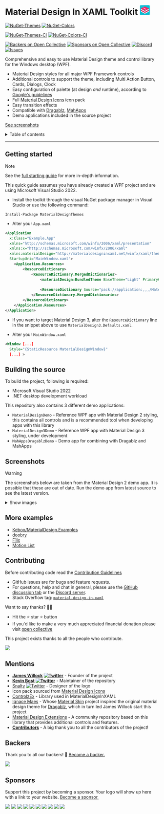 <!-- omit in toc -->
# Material Design In XAML Toolkit ![Logo of Material Design in XAML](src/web/images/MD4XAML32.png)

[![NuGet-Themes](https://img.shields.io/nuget/v/MaterialDesignThemes.svg?label=nuget:%20MaterialDesignThemes)](https://www.nuget.org/packages/MaterialDesignThemes/)
[![NuGet-Colors](https://img.shields.io/nuget/v/MaterialDesignColors.svg?label=nuget:%20MaterialDesignColors)](https://www.nuget.org/packages/MaterialDesignColors/)

[![NuGet-Themes-CI](https://img.shields.io/nuget/vpre/MaterialDesignThemes.svg?label=nuget:%20MaterialDesignThemes%20(CI))](https://www.nuget.org/packages/MaterialDesignThemes/)
[![NuGet-Colors-CI](https://img.shields.io/nuget/vpre/MaterialDesignColors.svg?label=nuget:%20MaterialDesignColors%20(CI))](https://www.nuget.org/packages/MaterialDesignColors/)

[![Backers on Open Collective](https://opencollective.com/materialdesigninxaml/backers/badge.svg)](#backers) 
[![Sponsors on Open Collective](https://opencollective.com/materialdesigninxaml/sponsors/badge.svg)](#sponsors) 
[![Discord](https://img.shields.io/discord/588522393643909150)][discord-server-url]
[![Issues](https://img.shields.io/github/issues/MaterialDesignInXAML/MaterialDesignInXamlToolkit.svg?style=flat-square)](https://github.com/MaterialDesignInXAML/MaterialDesignInXamlToolkit/issues)


Comprehensive and easy to use Material Design theme and control library for the Windows desktop (WPF).

- Material Design styles for all major WPF Framework controls
- Additional controls to support the theme, including Multi Action Button, Cards, Dialogs, Clock
- Easy configuration of palette (at design _and_ runtime), according to [Google's guidelines](https://material.io/design/)
- Full [Material Design Icons](https://materialdesignicons.com/) icon pack
- Easy transition effects
- Compatible with [Dragablz](https://github.com/ButchersBoy/Dragablz), [MahApps](https://github.com/MahApps/MahApps.Metro)
- Demo applications included in the source project

[See screenshots](#screenshots)

<details>
  <summary>Table of contents</summary>

- [Getting started](#getting-started)
- [Building the source](#building-the-source)
- [Screenshots](#screenshots)
- [More examples](#more-examples)
- [Contributing](#contributing)
- [Mentions](#mentions)
- [Backers](#backers)
- [Sponsors](#sponsors)

</details>

---

## Getting started

> [!NOTE]
> See the [full starting guide](https://github.com/MaterialDesignInXAML/MaterialDesignInXamlToolkit/wiki/Getting-Started) for more in-depth information.

This quick guide assumes you have already created a WPF project and are using Microsoft Visual Studio 2022.

* Install the toolkit through the visual NuGet package manager in Visual Studio or use the following command:
```
Install-Package MaterialDesignThemes
```
* Alter your `App.xaml`

```xml
<Application 
  x:Class="Example.App"
  xmlns="http://schemas.microsoft.com/winfx/2006/xaml/presentation"
  xmlns:x="http://schemas.microsoft.com/winfx/2006/xaml"
  xmlns:materialDesign="http://materialdesigninxaml.net/winfx/xaml/themes"
  StartupUri="MainWindow.xaml">
    <Application.Resources>
        <ResourceDictionary>
            <ResourceDictionary.MergedDictionaries>
                <materialDesign:BundledTheme BaseTheme="Light" PrimaryColor="DeepPurple" SecondaryColor="Lime" />

                <ResourceDictionary Source="pack://application:,,,/MaterialDesignThemes.Wpf;component/Themes/MaterialDesign2.Defaults.xaml" /> 
            </ResourceDictionary.MergedDictionaries>
        </ResourceDictionary>
    </Application.Resources>
</Application>
```
* If you want to target Material Design 3, alter the `ResourceDictionary` line in the snippet above to use `MaterialDesign3.Defaults.xaml`.

* Alter your `MainWindow.xaml`

```xml
<Window [...]
  Style="{StaticResource MaterialDesignWindow}"
  [...] >
```


## Building the source

To build the project, following is required:
* Microsoft Visual Studio 2022
* .NET desktop development workload

This repository also contains 3 different demo applications:
* `MaterialDesignDemo` - Reference WPF app with Material Design 2 styling, this contains all controls and is a recommended tool when developing apps with this library
* `MaterialDesign3Demo` - Reference WPF app with Material Design 3 styling, under development
* `MahAppsDragablzDemo` - Demo app for combining with Dragablz and MahApps

## Screenshots

> [!WARNING]
> The screenshots below are taken from the Material Design 2 demo app.
> It is possible that these are out of date. Run the demo app from latest source to see the latest version.

<details>
  <summary>Show images</summary>

  ![Screenshot of WPF Material Design 2 demo application home page](src/web/images/screen-home.png)
  ![Buttons](src/web/images/screen-buttons.png)
  ![Toggles](src/web/images/screen-toggles.png)
  ![Fields](src/web/images/screen-fields.png)
  ![ComboBoxes](src/web/images/screen-comboboxes.png)
  ![Palette](src/web/images/screen-palette.png)
  ![Color Tools](src/web/images/screen-colortools.png)
  ![Pickers](src/web/images/screen-pickers.png)
  ![Icons](src/web/images/screen-iconpack.png)
  ![Cards](src/web/images/screen-cards.png)
  ![Menus and Toolbars](src/web/images/screen-menutoolbar.png)
  ![Progress Bars](src/web/images/screen-progress.png)
  ![Dialogs](src/web/images/screen-dialogs.png)
  ![Lists](src/web/images/screen-lists.png)
  ![Tree View](src/web/images/screen-treeview.png)
  ![Sliders](src/web/images/screen-sliders.png)
  ![Chips](src/web/images/screen-chips.png)
  ![Typography](src/web/images/screen-typography.png)
  ![Group Box](src/web/images/screen-groupbox.png)
  ![Snackbars](src/web/images/screen-snackbars.png)
  ![Elevation](src/web/images/screen-elevation.png)
</details>


## More examples

* [Keboo/MaterialDesign.Examples](https://github.com/Keboo/MaterialDesignInXaml.Examples)
* [doobry](http://materialdesigninxaml.net/doobry)
* [F1ix](http://materialdesigninxaml.net/f1ix)
* [Motion List](https://github.com/MaterialDesignInXAML/MotionList)

## Contributing

Before contributing code read the [Contribution Guidelines](.github/CONTRIBUTING.md)
* GitHub issues are for bugs and feature requests.
* For questions, help and chat in general, please use the [GitHub discussion tab](https://github.com/MaterialDesignInXAML/MaterialDesignInXamlToolkit/discussions) or the [Discord server][discord-server-url].
* Stack Overflow tag: [`material-design-in-xaml`](http://stackoverflow.com/questions/tagged/material-design-in-xaml)

Want to say thanks? 🙏🏻
* Hit the :star: star :star: button
* If you'd like to make a very much appreciated financial donation please visit <a href='https://opencollective.com/materialdesigninxaml'>open collective</a>

This project exists thanks to all the people who contribute.

<a href="https://github.com/MaterialDesignInXAML/MaterialDesignInXamlToolkit/graphs/contributors">
  <img src="https://contrib.rocks/image?repo=MaterialDesignInXAML/MaterialDesignInXamlToolkit" />
</a>

## Mentions

- **[James Willock](https://github.com/ButchersBoy)
[![Twitter](https://img.shields.io/badge/twitter-%40james__willock-55acee.svg?style=flat-square)](https://twitter.com/James_Willock)** - Founder of the project
- **[Kevin Bost](https://github.com/Keboo)
[![Twitter](https://img.shields.io/badge/twitter-%40kitokeboo-55acee.svg?style=flat-square)](https://twitter.com/kitokeboo)** - Maintainer of the repository
- [Snalty](https://github.com/snalty)
[![Twitter](https://img.shields.io/badge/twitter-%40snalty-55acee.svg?style=flat-square)](https://twitter.com/snalty) - Designer of the logo
- Icon pack sourced from [Material Design Icons](https://materialdesignicons.com/)
- [ControlzEx](https://github.com/ControlzEx/ControlzEx) - Library used in MaterialDesignInXAML
- [Ignace Maes](https://github.com/IgnaceMaes) - Whose [Material Skin](https://github.com/IgnaceMaes/MaterialSkin) project inspired the original material design theme for [Dragablz](https://github.com/ButchersBoy/Dragablz), which in turn led James Willock start this project
- [Material Design Extensions](https://github.com/spiegelp/MaterialDesignExtensions) - A community repository based on this library that provides additional controls and features.
- **[Contributors](https://github.com/MaterialDesignInXAML/MaterialDesignInXamlToolkit/graphs/contributors)** - A big thank you to all the contributors of the project!

## Backers

Thank you to all our backers! 🙏 [Become a backer.](https://opencollective.com/materialdesigninxaml#backer)

<a href="https://opencollective.com/materialdesigninxaml#backers" target="_blank"><img src="https://opencollective.com/materialdesigninxaml/backers.svg?width=890"></a>

## Sponsors

Support this project by becoming a sponsor. Your logo will show up here with a link to your website. [Become a sponsor.](https://opencollective.com/materialdesigninxaml#sponsor)

<a href="https://opencollective.com/materialdesigninxaml/sponsor/0/website" target="_blank"><img src="https://opencollective.com/materialdesigninxaml/sponsor/0/avatar.svg"></a>
<a href="https://opencollective.com/materialdesigninxaml/sponsor/1/website" target="_blank"><img src="https://opencollective.com/materialdesigninxaml/sponsor/1/avatar.svg"></a>
<a href="https://opencollective.com/materialdesigninxaml/sponsor/2/website" target="_blank"><img src="https://opencollective.com/materialdesigninxaml/sponsor/2/avatar.svg"></a>
<a href="https://opencollective.com/materialdesigninxaml/sponsor/3/website" target="_blank"><img src="https://opencollective.com/materialdesigninxaml/sponsor/3/avatar.svg"></a>
<a href="https://opencollective.com/materialdesigninxaml/sponsor/4/website" target="_blank"><img src="https://opencollective.com/materialdesigninxaml/sponsor/4/avatar.svg"></a>
<a href="https://opencollective.com/materialdesigninxaml/sponsor/5/website" target="_blank"><img src="https://opencollective.com/materialdesigninxaml/sponsor/5/avatar.svg"></a>
<a href="https://opencollective.com/materialdesigninxaml/sponsor/6/website" target="_blank"><img src="https://opencollective.com/materialdesigninxaml/sponsor/6/avatar.svg"></a>
<a href="https://opencollective.com/materialdesigninxaml/sponsor/7/website" target="_blank"><img src="https://opencollective.com/materialdesigninxaml/sponsor/7/avatar.svg"></a>
<a href="https://opencollective.com/materialdesigninxaml/sponsor/8/website" target="_blank"><img src="https://opencollective.com/materialdesigninxaml/sponsor/8/avatar.svg"></a>
<a href="https://opencollective.com/materialdesigninxaml/sponsor/9/website" target="_blank"><img src="https://opencollective.com/materialdesigninxaml/sponsor/9/avatar.svg"></a>

[discord-server-url]: https://discord.com/channels/588522393643909150